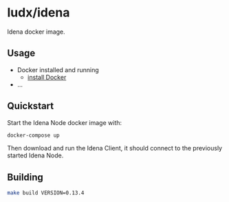 # ludx/idena

Idena docker image.

## Usage

* Docker installed and running
  * [install Docker](https://docs.docker.com/engine/installation/)
* ...


## Quickstart

Start the Idena Node docker image with:
```sh
docker-compose up
```

Then download and run the Idena Client, it should connect to the previously started Idena Node.

## Building

```sh
make build VERSION=0.13.4
```
